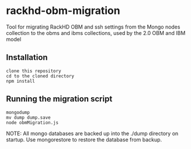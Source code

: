 # rackhd-obm-migration
Tool for migrating RackHD OBM and ssh settings from the Mongo nodes collection to the obms and ibms collections, used by the 2.0 OBM and IBM model

## Installation

    clone this repository
    cd to the cloned directory
    npm install

## Running the migration script

    mongodump
    mv dump dump.save
    node obmMigration.js

NOTE: All mongo databases are backed up into the ./dump directory on startup. Use mongorestore to restore the database from backup.
